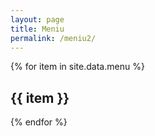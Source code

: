```yaml
---
layout: page
title: Meniu
permalink: /meniu2/
---
```


<div class="menu">
  {% for item in site.data.menu %}
  <div class="category">
    <h2>{{ item }}</h2>
  </div>
  {% endfor %}
</div>
